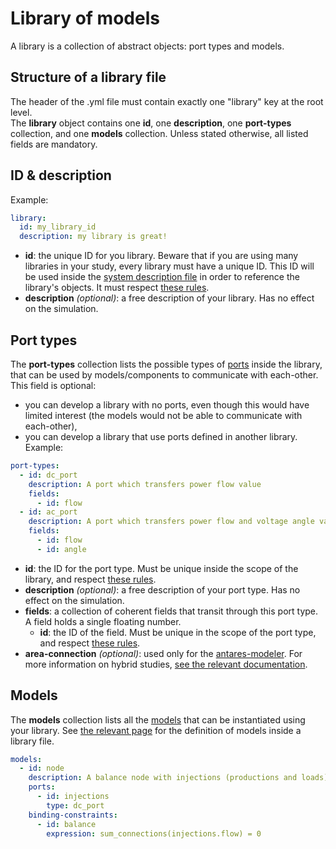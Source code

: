 # Library of models

A library is a collection of abstract objects: port types and models.

## Structure of a library file
The header of the .yml file must contain exactly one "library" key at the root level.  
The **library** object contains one **id**, one **description**, one **port-types** collection, and one **models**
collection. Unless stated otherwise, all listed fields are mandatory.

## ID & description

Example:

~~~yaml
library:
  id: my_library_id
  description: my library is great!
~~~

- **id**: the unique ID for you library. Beware that if you are using many libraries in your study, every library must
  have a unique ID. This ID will be used inside the [system description file](systems.md) in order to reference the
  library's objects. It must respect [these rules](syntax.md#rules-for-ids).
- **description** _(optional)_: a free description of your library. Has no effect on the simulation.


## Port types

The **port-types** collection lists the possible types of [ports](models.md) inside the library,
that can be used by models/components to communicate with each-other.  
This field is optional: 
- you can develop a library with no ports, even though this would have limited interest (the
models would not be able to communicate with each-other),
- you can develop a library that use ports defined in another library.
Example:

~~~yaml
port-types:
  - id: dc_port
    description: A port which transfers power flow value
    fields:
      - id: flow
  - id: ac_port
    description: A port which transfers power flow and voltage angle values
    fields:
      - id: flow
      - id: angle
~~~

- **id**: the ID for the port type. Must be unique inside the scope of the library, and
  respect [these rules](syntax.md#rules-for-ids).
- **description** _(optional)_: a free description of your port type. Has no effect on the simulation.
- **fields**: a collection of coherent fields that transit through this port type. A field holds a single floating
  number.
    - **id**: the ID of the field. Must be unique in the scope of the port type, and
      respect [these rules](syntax.md#rules-for-ids).
- **area-connection** _(optional)_: used only for the [antares-modeler](https://antares-simulator.readthedocs.io/en/latest/user-guide/modeler/01-overview-modeler/).
  For more information on hybrid
  studies, [see the relevant documentation](https://antares-simulator.readthedocs.io/en/latest/user-guide/modeler/01-overview-modeler/).

    

## Models

The **models** collection lists all the [models](models.md) that can be instantiated using your library. See [the relevant page](models.md) for the definition of models inside a library file.

~~~yaml
models:
  - id: node
    description: A balance node with injections (productions and loads)
    ports:
      - id: injections
        type: dc_port
    binding-constraints:
      - id: balance
        expression: sum_connections(injections.flow) = 0
~~~

